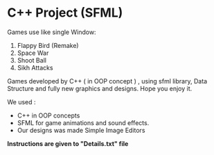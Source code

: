 # C++ Project (SFML)
Games use like single Window:
1. Flappy Bird (Remake)
2. Space War
3. Shoot Ball
4. Sikh Attacks

Games developed by C++ ( in OOP concept ) , using sfml library, Data Structure  and fully new graphics and designs. Hope you enjoy it.

We used :
<ul>
  <li>C++ in OOP concepts</li>
  <li>SFML for game animations and sound effects.</li>
  <li>Our designs was made Simple Image Editors</li>
</ul>

<b> Instructions are given to "Details.txt" file  </b>
